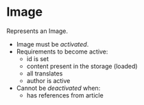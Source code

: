 # Image

Represents an Image.

- Image must be *activated*.
- Requirements to become active:
  - id is set
  - content present in the storage (loaded)
  - all translates
  - author is active
- Cannot be *deactivated* when:
  - has references from article
